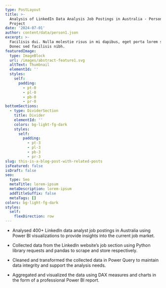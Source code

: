 ```yaml
---
type: PostLayout
title: >-
  Analysis of LinkedIn Data Analysis Job Postings in Australia - Personal
  Project
date: '2024-07-01'
author: content/data/person1.json
excerpt: >-
  Facilisis dui. Nulla molestie risus in mi dapibus, eget porta lorem semper.
  Donec sed facilisis nibh.
featuredImage:
  type: ImageBlock
  url: /images/abstract-feature1.svg
  altText: Thumbnail
  elementId: ''
  styles:
    self:
      padding:
        - pt-0
        - pl-0
        - pb-0
        - pr-0
bottomSections:
  - type: DividerSection
    title: Divider
    elementId: ''
    colors: bg-light-fg-dark
    styles:
      self:
        padding:
          - pt-3
          - pl-3
          - pb-3
          - pr-3
slug: this-is-a-blog-post-with-related-posts
isFeatured: false
isDraft: false
seo:
  type: Seo
  metaTitle: lorem-ipsum
  metaDescription: lorem-ipsum
  addTitleSuffix: false
  metaTags: []
colors: bg-light-fg-dark
styles:
  self:
    flexDirection: row
---
```



*   Analysed 400+ LinkedIn data analyst job postings in Australia using Power BI visualizations to provide insights into the current job market.

*   Collected data from the LinkedIn website’s job section using Python library requests and pandas to scrape and store respectively.

*   Cleaned and transformed the collected data in Power Query to maintain data integrity and support the analysis needs.

*   Aggregated and visualized the data using DAX measures and charts in the form of a professional Power BI report.



